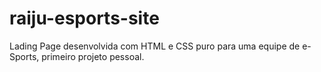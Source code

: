 # raiju-esports-site
Lading Page desenvolvida com HTML e CSS puro para uma equipe de e-Sports, primeiro projeto pessoal.
